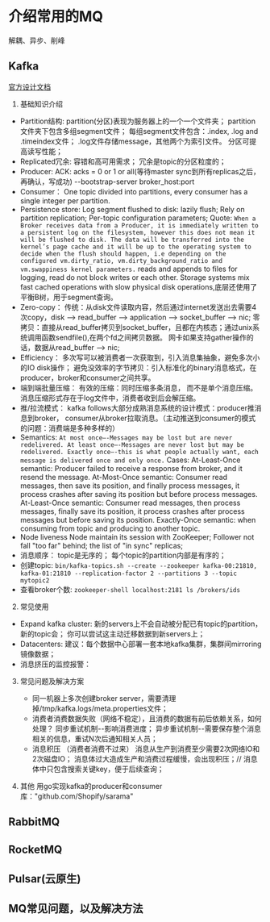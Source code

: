 # 介绍常用的MQ
解耦、异步、削峰
## Kafka
[官方设计文档](https://kafka.apache.org/documentation/#design)
1. 基础知识介绍
* Partition结构:
    partition(分区)表现为服务器上的一个一个文件夹；
    partition文件夹下包含多组segment文件；
    每组segment文件包含：.index, .log and .timeindex文件；
    .log文件存储message，其他两个为索引文件。
    分区可提高读写性能；
* Replicated冗余:
    容错和高可用需求；
    冗余是topic的分区粒度的；
* Producer:
    ACK: acks = 0 or 1 or all(等待master sync到所有replicas之后，再确认，写成功)
    --bootstrap-server broker_host:port
* Consumer：
    One topic divided into partitions, every consumer has a single integer per partition.
* Persistence store:
    Log segment flushed to disk: lazily flush;
    Rely on partition replication;
    Per-topic configuration parameters;
    Quote: `When a Broker receives data from a Producer, it is immediately written to a persistent log on the filesystem, however this does not mean it will be flushed to disk. The data will be transferred into the kernel’s page cache and it will be up to the operating system to decide when the flush should happen, i.e depending on the configured vm.dirty_ratio, vm.dirty_background_ratio and vm.swappiness kernel parameters.`
    reads and appends to files for logging, read do not block writes or each other.
    Storage systems mix fast cached operations with slow physical disk operations,底层还使用了平衡B树，用于segment查询。
* Zero-copy：
    传统：从disk文件读取内容，然后通过internet发送出去需要4次copy，disk --> read_buffer --> application --> socket_buffer --> nic;
    零拷贝：直接从read_buffer拷贝到socket_buffer，且都在内核态；通过unix系统调用函数sendfile(),在两个fd之间拷贝数据。
    网卡如果支持gather操作的话，数据从read_buffer --> nic;
* Efficiency：
    多次写可以被消费者一次获取到，引入消息集抽象，避免多次小的IO disk操作；
    避免没效率的字节拷贝：引入标准化的binary消息格式，在producer，broker和consumer之间共享。
* 端到端批量压缩：
    有效的压缩：同时压缩多条消息， 而不是单个消息压缩。
    消息压缩形式存在于log文件中，消费者收到后会解压缩。
* 推/拉流模式：
    kafka follows大部分成熟消息系统的设计模式：producer推消息到broker， consumer从broker拉取消息。（主动推送到consumer的模式的问题：消费端是多种多样的）
* Semantics:
    `
    At most once—-Messages may be lost but are never redelivered.
    At least once—-Messages are never lost but may be redelivered.
    Exactly once—-this is what people actually want, each message is delivered once and only once.
    `
    Cases:
    At-Least-Once semantic: Producer failed to receive a response from broker, and it resend the message.
    At-Most-Once semantic: Consumer read messages, then save its position, and finally process messages, it process crashes after saving its position but before process messages.
    At-Least-Once semantic: Consumer read messages, then process messages, finally save its position, it process crashes after process messages but before saving its position.
    Exactly-Once semantic: when consuming from topic and producing to another topic.
* Node liveness
    Node maintain its session with ZooKeeper;
    Follower not fall  "too far" behind; 
    the list of "in sync" replicas;
* 消息顺序：
    topic是无序的；
    每个topic的partition内部是有序的；
* 创建topic:
    `bin/kafka-topics.sh --create --zookeeper kafka-00:21810, kafka-01:21810 --replication-factor 2 --partitions 3 --topic mytopic2`
* 查看broker个数:
    `zookeeper-shell localhost:2181 ls /brokers/ids`

2. 常见使用
* Expand kafka cluster:
    新的servers上不会自动被分配已有topic的partition，新的topic会；
    你可以尝试这主动迁移数据到新servers上；
* Datacenters:
    建议：每个数据中心部署一套本地kafka集群，集群间mirroring镜像数据；
* 消息挤压的监控报警：

3. 常见问题及解决方案
    * 同一机器上多次创建broker server，需要清理掉/tmp/kafka.logs/meta.properties文件；
    * 消费者消费数据失败（网络不稳定），且消费的数据有前后依赖关系，如何处理？
        同步重试机制--影响消费进度；
        异步重试机制--需要保存整个消息相关的信息，重试N次后通知相关人员；
    * 消息积压 （消费者消费不过来）
        消息从生产到消费至少需要2次网络IO和2次磁盘IO；
        消息体过大造成生产和消费过程缓慢，会出现积压；// 消息体中只包含搜索关键key，便于后续查询；


4. 其他
    用go实现kafka的producer和consumer库："github.com/Shopify/sarama"
## RabbitMQ

## RocketMQ

## Pulsar(云原生)

## MQ常见问题，以及解决方法
